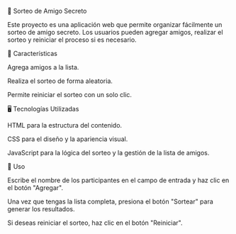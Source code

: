 🎁 Sorteo de Amigo Secreto

Este proyecto es una aplicación web que permite organizar fácilmente un sorteo de amigo secreto. Los usuarios pueden agregar amigos, realizar el sorteo y reiniciar el proceso si es necesario.

🚀 Características

Agrega amigos a la lista.

Realiza el sorteo de forma aleatoria.

Permite reiniciar el sorteo con un solo clic.

🖥️ Tecnologías Utilizadas

HTML para la estructura del contenido.

CSS para el diseño y la apariencia visual.

JavaScript para la lógica del sorteo y la gestión de la lista de amigos.


🧩 Uso

Escribe el nombre de los participantes en el campo de entrada y haz clic en el botón "Agregar".

Una vez que tengas la lista completa, presiona el botón "Sortear" para generar los resultados.

Si deseas reiniciar el sorteo, haz clic en el botón "Reiniciar".

